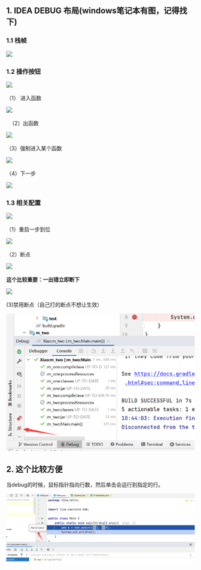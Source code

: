 ## 1. IDEA DEBUG 布局(windows笔记本有图，记得找下)

### 1.1  栈帧

![](assets/2022-09-17-10-36-28-image.png)

### 1.2 操作按钮

![](../操作/assets/2022-09-17-10-36-03-image.png)

（1） 进入函数

![](../操作/assets/2022-09-17-10-37-13-image.png)

  （2）出函数

![](../assets/2022-09-17-10-37-31-image.png) 

（3）强制进入某个函数

![](../assets/2022-09-17-10-37-50-image.png)

（4）下一步

![](../assets/2022-09-17-10-38-08-image.png)

### 1.3 相关配置

![](../assets/2022-09-17-10-40-43-image.png)

（1）重启一步到位

![](../assets/2022-09-17-10-41-06-image.png)

（2）断点

![](../assets/2022-09-17-10-42-01-image.png)

**这个比较重要：一出错立即断下**

![](../assets/2022-09-17-10-43-02-image.png)

(3)禁用断点（自己打的断点不想让生效）

![](assets/2022-09-17-10-44-59-image.png)

## 2. 这个比较方便

当debug的时候，鼠标指针指向行数，然后单击会运行到指定的行。

![](assets/2022-09-17-10-46-25-image.png)
